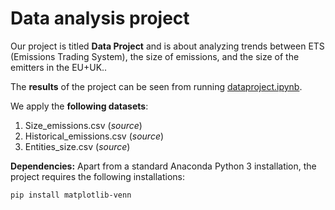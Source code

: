 # Data analysis project

Our project is titled **Data Project** and is about analyzing trends between ETS (Emissions Trading System), the size of emissions, and the size of the emitters in the EU+UK..

The **results** of the project can be seen from running [dataproject.ipynb](dataproject.ipynb).

We apply the **following datasets**:

1. Size_emissions.csv (*source*) 
1. Historical_emissions.csv (*source*)
1. Entities_size.csv (*source*)

**Dependencies:** Apart from a standard Anaconda Python 3 installation, the project requires the following installations:

``pip install matplotlib-venn``